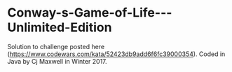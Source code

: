 # Conway-s-Game-of-Life---Unlimited-Edition
Solution to challenge posted here (https://www.codewars.com/kata/52423db9add6f6fc39000354). Coded in Java by Cj Maxwell in Winter 2017.
